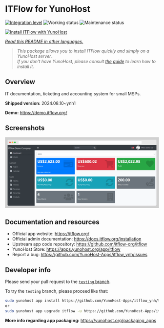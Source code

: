 <!--
N.B.: This README was automatically generated by <https://github.com/YunoHost/apps/tree/master/tools/readme_generator>
It shall NOT be edited by hand.
-->

# ITFlow for YunoHost

[![Integration level](https://dash.yunohost.org/integration/itflow.svg)](https://ci-apps.yunohost.org/ci/apps/itflow/) ![Working status](https://ci-apps.yunohost.org/ci/badges/itflow.status.svg) ![Maintenance status](https://ci-apps.yunohost.org/ci/badges/itflow.maintain.svg)

[![Install ITFlow with YunoHost](https://install-app.yunohost.org/install-with-yunohost.svg)](https://install-app.yunohost.org/?app=itflow)

*[Read this README in other languages.](./ALL_README.md)*

> *This package allows you to install ITFlow quickly and simply on a YunoHost server.*  
> *If you don't have YunoHost, please consult [the guide](https://yunohost.org/install) to learn how to install it.*

## Overview

IT documentation, ticketing and accounting system for small MSPs.

**Shipped version:** 2024.08.10~ynh1

**Demo:** <https://demo.itflow.org/>

## Screenshots

![Screenshot of ITFlow](./doc/screenshots/readme.gif)

## Documentation and resources

- Official app website: <https://itflow.org/>
- Official admin documentation: <https://docs.itflow.org/installation>
- Upstream app code repository: <https://github.com/itflow-org/itflow>
- YunoHost Store: <https://apps.yunohost.org/app/itflow>
- Report a bug: <https://github.com/YunoHost-Apps/itflow_ynh/issues>

## Developer info

Please send your pull request to the [`testing` branch](https://github.com/YunoHost-Apps/itflow_ynh/tree/testing).

To try the `testing` branch, please proceed like that:

```bash
sudo yunohost app install https://github.com/YunoHost-Apps/itflow_ynh/tree/testing --debug
or
sudo yunohost app upgrade itflow -u https://github.com/YunoHost-Apps/itflow_ynh/tree/testing --debug
```

**More info regarding app packaging:** <https://yunohost.org/packaging_apps>
